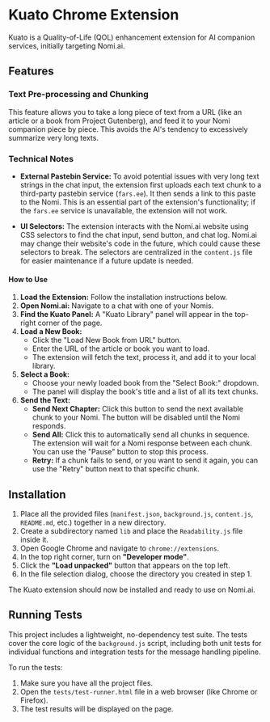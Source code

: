 # Kuato Chrome Extension

Kuato is a Quality-of-Life (QOL) enhancement extension for AI companion services, initially targeting Nomi.ai.

## Features

### Text Pre-processing and Chunking

This feature allows you to take a long piece of text from a URL (like an article or a book from Project Gutenberg), and feed it to your Nomi companion piece by piece. This avoids the AI's tendency to excessively summarize very long texts.

### Technical Notes

*   **External Pastebin Service:** To avoid potential issues with very long text strings in the chat input, the extension first uploads each text chunk to a third-party pastebin service (`fars.ee`). It then sends a link to this paste to the Nomi. This is an essential part of the extension's functionality; if the `fars.ee` service is unavailable, the extension will not work.

*   **UI Selectors:** The extension interacts with the Nomi.ai website using CSS selectors to find the chat input, send button, and chat log. Nomi.ai may change their website's code in the future, which could cause these selectors to break. The selectors are centralized in the `content.js` file for easier maintenance if a future update is needed.

#### How to Use

1.  **Load the Extension:** Follow the installation instructions below.
2.  **Open Nomi.ai:** Navigate to a chat with one of your Nomis.
3.  **Find the Kuato Panel:** A "Kuato Library" panel will appear in the top-right corner of the page.
4.  **Load a New Book:**
    *   Click the "Load New Book from URL" button.
    *   Enter the URL of the article or book you want to load.
    *   The extension will fetch the text, process it, and add it to your local library.
5.  **Select a Book:**
    *   Choose your newly loaded book from the "Select Book:" dropdown.
    *   The panel will display the book's title and a list of all its text chunks.
6.  **Send the Text:**
    *   **Send Next Chapter:** Click this button to send the next available chunk to your Nomi. The button will be disabled until the Nomi responds.
    *   **Send All:** Click this to automatically send all chunks in sequence. The extension will wait for a Nomi response between each chunk. You can use the "Pause" button to stop this process.
    *   **Retry:** If a chunk fails to send, or you want to send it again, you can use the "Retry" button next to that specific chunk.

## Installation

1.  Place all the provided files (`manifest.json`, `background.js`, `content.js`, `README.md`, etc.) together in a new directory.
2.  Create a subdirectory named `lib` and place the `Readability.js` file inside it.
3.  Open Google Chrome and navigate to `chrome://extensions`.
4.  In the top right corner, turn on **"Developer mode"**.
5.  Click the **"Load unpacked"** button that appears on the top left.
6.  In the file selection dialog, choose the directory you created in step 1.

The Kuato extension should now be installed and ready to use on Nomi.ai.

## Running Tests

This project includes a lightweight, no-dependency test suite. The tests cover the core logic of the `background.js` script, including both unit tests for individual functions and integration tests for the message handling pipeline.

To run the tests:
1.  Make sure you have all the project files.
2.  Open the `tests/test-runner.html` file in a web browser (like Chrome or Firefox).
3.  The test results will be displayed on the page.
